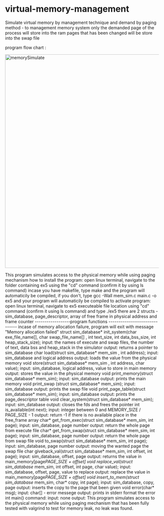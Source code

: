 # virtual-memory-management
Simulate virtual memory by management technique and demand by paging method - to management memory system only the demanded page of the process will store into the ram pages that has been changed will be store into the swap file

program flow chart :


<img width="700" alt="memorySimulate" src="https://user-images.githubusercontent.com/49116851/68526229-44e5d980-02e2-11ea-86e1-c1bdecb57cf9.png">

This program simulates access to the physical memory while using paging mechanism
how to install the program: open linux terminal, navigate to the folder containing ex5 using the "cd" command (confirm it by using ls command) incase you have makefile, type make and the program will automaticily be compiled, if you don't, type gcc -Wall mem_sim.c main.c -o ex5
and your program will automaticily be compiled
to activate program: open linux terminal, navigate to ex5 executeable file location using "cd" command (confirm it using ls command) and type ./ex5
there are 2 structs - sim_database, page_descriptor, array of free frame in physical address and frame counter
------------------program functions -------------------------------
incase of memory allocation failure, program will exit with message "Memory allocation failed" struct sim_database* init_system(char exe_file_name[], char swap_file_name[] , int text_size, int data_bss_size, int heap_stack_size); input: the names of execute and swap files, the number of text, data bss and heap_stack in the simulator output: returns a pointer to sim_database
char load(struct sim_database* mem_sim , int address); input: sim_database and logical address output: loads the value from the physical memory
void store(struct sim_database* mem_sim , int address, char value); input: sim_database, logical address, value to store in main memory output: stores the value in the physical memory
void print_memory(struct sim_database* mem_sim); input: sim_database output: prints the main memory
void print_swap (struct sim_database* mem_sim); input: sim_database output: prints the swap file
void print_page_table(struct sim_database* mem_sim); input: sim_database output: prints the page_descriptor table
void clear_system(struct sim_database* mem_sim); input: sim_database output: closes the fds and frees the pointer
int is_available(int next); input: integer between 0 and MEMORY_SIZE / PAGE_SIZE - 1 output: return -1 if there is no available place in the free_frame array
char* get_from_exec(struct sim_database* mem_sim, int page); input: sim_database, page number output: return the whole page from execute file
char* get_from_swap(struct sim_database* mem_sim, int page); input: sim_database, page number output: return the whole page from swap file
void to_swap(struct sim_database* mem_sim, int page); input: sim_database, page number output: moving the wanted page the swap file
char giveback_val(struct sim_database* mem_sim, int offset, int page); input: sim_database, offset, page output: returns the value in main_memory[page*PAGE_SIZE + offset]
void replace_val(struct sim_database* mem_sim, int offset, int page, char value); input: sim_database, offset, page, value to replace output: replace the value in main_memory[page*PAGE_SIZE + offset]
void insert_to_mem(struct sim_database* mem_sim, char* copy, int page); input: sim_database, copy, page output: inserts the copy to the page that been given
void error(char* msg); input: char[] - error messege output: prints in stderr format the error
int main() command: input: none output: This program simulates access to the physical memory while using paging mechanism that has been fully tested with valgrind to test for memory leak, no leak was found.
